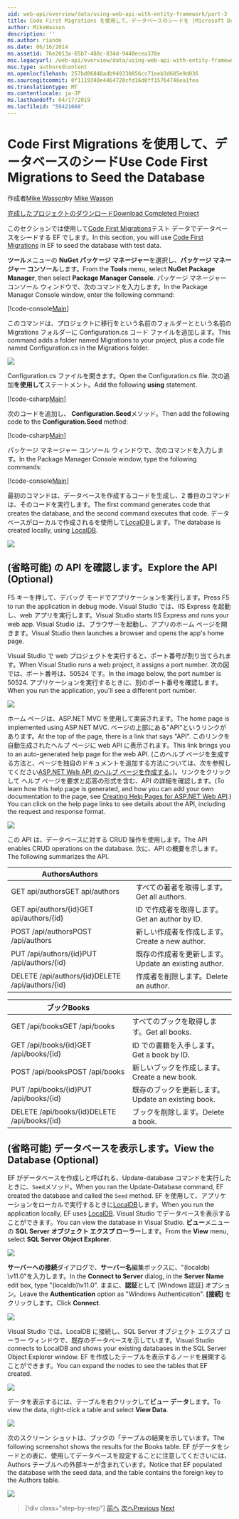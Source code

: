 ```yaml
---
uid: web-api/overview/data/using-web-api-with-entity-framework/part-3
title: Code First Migrations を使用して、データベースのシードを |Microsoft Docs
author: MikeWasson
description: ''
ms.author: riande
ms.date: 06/16/2014
ms.assetid: 76e2013a-65b7-488c-834d-9448ecea378e
msc.legacyurl: /web-api/overview/data/using-web-api-with-entity-framework/part-3
msc.type: authoredcontent
ms.openlocfilehash: 257bd06848adb949330856cc71eeb3d685e9d036
ms.sourcegitcommit: 0f1119340e4464720cfd16d0ff15764746ea1fea
ms.translationtype: MT
ms.contentlocale: ja-JP
ms.lasthandoff: 04/17/2019
ms.locfileid: "59421668"
---
```

# <a name="use-code-first-migrations-to-seed-the-database"></a><span data-ttu-id="06313-102">Code First Migrations を使用して、データベースのシード</span><span class="sxs-lookup"><span data-stu-id="06313-102">Use Code First Migrations to Seed the Database</span></span>

<span data-ttu-id="06313-103">作成者[Mike Wasson](https://github.com/MikeWasson)</span><span class="sxs-lookup"><span data-stu-id="06313-103">by [Mike Wasson](https://github.com/MikeWasson)</span></span>

[<span data-ttu-id="06313-104">完成したプロジェクトのダウンロード</span><span class="sxs-lookup"><span data-stu-id="06313-104">Download Completed Project</span></span>](https://github.com/MikeWasson/BookService)

<span data-ttu-id="06313-105">このセクションでは使用して[Code First Migrations](https://msdn.microsoft.com/data/jj591621)テスト データでデータベースをシードする EF でします。</span><span class="sxs-lookup"><span data-stu-id="06313-105">In this section, you will use [Code First Migrations](https://msdn.microsoft.com/data/jj591621) in EF to seed the database with test data.</span></span>

<span data-ttu-id="06313-106">**ツール**メニューの  **NuGet パッケージ マネージャー**を選択し、**パッケージ マネージャー コンソール**します。</span><span class="sxs-lookup"><span data-stu-id="06313-106">From the **Tools** menu, select **NuGet Package Manager**, then select **Package Manager Console**.</span></span> <span data-ttu-id="06313-107">パッケージ マネージャー コンソール ウィンドウで、次のコマンドを入力します。</span><span class="sxs-lookup"><span data-stu-id="06313-107">In the Package Manager Console window, enter the following command:</span></span>

[!code-console[Main](part-3/samples/sample1.cmd)]

<span data-ttu-id="06313-108">このコマンドは、プロジェクトに移行をという名前のフォルダーとという名前の Migrations フォルダーに Configuration.cs コード ファイルを追加します。</span><span class="sxs-lookup"><span data-stu-id="06313-108">This command adds a folder named Migrations to your project, plus a code file named Configuration.cs in the Migrations folder.</span></span>

![](part-3/_static/image1.png)

<span data-ttu-id="06313-109">Configuration.cs ファイルを開きます。</span><span class="sxs-lookup"><span data-stu-id="06313-109">Open the Configuration.cs file.</span></span> <span data-ttu-id="06313-110">次の追加**を使用して**ステートメント。</span><span class="sxs-lookup"><span data-stu-id="06313-110">Add the following **using** statement.</span></span>

[!code-csharp[Main](part-3/samples/sample2.cs)]

<span data-ttu-id="06313-111">次のコードを追加し、 **Configuration.Seed**メソッド。</span><span class="sxs-lookup"><span data-stu-id="06313-111">Then add the following code to the **Configuration.Seed** method:</span></span>

[!code-csharp[Main](part-3/samples/sample3.cs)]

<span data-ttu-id="06313-112">パッケージ マネージャー コンソール ウィンドウで、次のコマンドを入力します。</span><span class="sxs-lookup"><span data-stu-id="06313-112">In the Package Manager Console window, type the following commands:</span></span>

[!code-console[Main](part-3/samples/sample4.cmd)]

<span data-ttu-id="06313-113">最初のコマンドは、データベースを作成するコードを生成し、2 番目のコマンドは、そのコードを実行します。</span><span class="sxs-lookup"><span data-stu-id="06313-113">The first command generates code that creates the database, and the second command executes that code.</span></span> <span data-ttu-id="06313-114">データベースがローカルで作成されるを使用して[LocalDB](https://msdn.microsoft.com/library/hh510202.aspx)します。</span><span class="sxs-lookup"><span data-stu-id="06313-114">The database is created locally, using [LocalDB](https://msdn.microsoft.com/library/hh510202.aspx).</span></span>

![](part-3/_static/image2.png)

## <a name="explore-the-api-optional"></a><span data-ttu-id="06313-115">(省略可能) の API を確認します。</span><span class="sxs-lookup"><span data-stu-id="06313-115">Explore the API (Optional)</span></span>

<span data-ttu-id="06313-116">F5 キーを押して、デバッグ モードでアプリケーションを実行します。</span><span class="sxs-lookup"><span data-stu-id="06313-116">Press F5 to run the application in debug mode.</span></span> <span data-ttu-id="06313-117">Visual Studio では、IIS Express を起動し、web アプリを実行します。</span><span class="sxs-lookup"><span data-stu-id="06313-117">Visual Studio starts IIS Express and runs your web app.</span></span> <span data-ttu-id="06313-118">Visual Studio は、ブラウザーを起動し、アプリのホーム ページを開きます。</span><span class="sxs-lookup"><span data-stu-id="06313-118">Visual Studio then launches a browser and opens the app's home page.</span></span>

<span data-ttu-id="06313-119">Visual Studio で web プロジェクトを実行すると、ポート番号が割り当てられます。</span><span class="sxs-lookup"><span data-stu-id="06313-119">When Visual Studio runs a web project, it assigns a port number.</span></span> <span data-ttu-id="06313-120">次の図では、ポート番号は、50524 です。</span><span class="sxs-lookup"><span data-stu-id="06313-120">In the image below, the port number is 50524.</span></span> <span data-ttu-id="06313-121">アプリケーションを実行するときに、別のポート番号を確認します。</span><span class="sxs-lookup"><span data-stu-id="06313-121">When you run the application, you'll see a different port number.</span></span>

![](part-3/_static/image3.png)

<span data-ttu-id="06313-122">ホーム ページは、ASP.NET MVC を使用して実装されます。</span><span class="sxs-lookup"><span data-stu-id="06313-122">The home page is implemented using ASP.NET MVC.</span></span> <span data-ttu-id="06313-123">ページの上部にある"API"というリンクがあります。</span><span class="sxs-lookup"><span data-stu-id="06313-123">At the top of the page, there is a link that says "API".</span></span> <span data-ttu-id="06313-124">このリンクを自動生成されたヘルプ ページに web API に表示されます。</span><span class="sxs-lookup"><span data-stu-id="06313-124">This link brings you to an auto-generated help page for the web API.</span></span> <span data-ttu-id="06313-125">(このヘルプ ページを生成する方法と、ページを独自のドキュメントを追加する方法については、次を参照してください[ASP.NET Web API のヘルプ ページを作成する](../../getting-started-with-aspnet-web-api/creating-api-help-pages.md)。)。リンクをクリックして ヘルプ ページを要求と応答の形式を含む、API の詳細を確認します。</span><span class="sxs-lookup"><span data-stu-id="06313-125">(To learn how this help page is generated, and how you can add your own documentation to the page, see [Creating Help Pages for ASP.NET Web API](../../getting-started-with-aspnet-web-api/creating-api-help-pages.md).) You can click on the help page links to see details about the API, including the request and response format.</span></span>

![](part-3/_static/image4.png)

<span data-ttu-id="06313-126">この API は、データベースに対する CRUD 操作を使用します。</span><span class="sxs-lookup"><span data-stu-id="06313-126">The API enables CRUD operations on the database.</span></span> <span data-ttu-id="06313-127">次に、API の概要を示します。</span><span class="sxs-lookup"><span data-stu-id="06313-127">The following summarizes the API.</span></span>

| <span data-ttu-id="06313-128">Authors</span><span class="sxs-lookup"><span data-stu-id="06313-128">Authors</span></span> |  |
| --- | -- |
| <span data-ttu-id="06313-129">GET api/authors</span><span class="sxs-lookup"><span data-stu-id="06313-129">GET api/authors</span></span> | <span data-ttu-id="06313-130">すべての著者を取得します。</span><span class="sxs-lookup"><span data-stu-id="06313-130">Get all authors.</span></span> |
| <span data-ttu-id="06313-131">GET api/authors/{id}</span><span class="sxs-lookup"><span data-stu-id="06313-131">GET api/authors/{id}</span></span> | <span data-ttu-id="06313-132">ID で作成者を取得します。</span><span class="sxs-lookup"><span data-stu-id="06313-132">Get an author by ID.</span></span> |
| <span data-ttu-id="06313-133">POST /api/authors</span><span class="sxs-lookup"><span data-stu-id="06313-133">POST /api/authors</span></span> | <span data-ttu-id="06313-134">新しい作成者を作成します。</span><span class="sxs-lookup"><span data-stu-id="06313-134">Create a new author.</span></span> |
| <span data-ttu-id="06313-135">PUT /api/authors/{id}</span><span class="sxs-lookup"><span data-stu-id="06313-135">PUT /api/authors/{id}</span></span> | <span data-ttu-id="06313-136">既存の作成者を更新します。</span><span class="sxs-lookup"><span data-stu-id="06313-136">Update an existing author.</span></span> |
| <span data-ttu-id="06313-137">DELETE /api/authors/{id}</span><span class="sxs-lookup"><span data-stu-id="06313-137">DELETE /api/authors/{id}</span></span> | <span data-ttu-id="06313-138">作成者を削除します。</span><span class="sxs-lookup"><span data-stu-id="06313-138">Delete an author.</span></span> |

| <span data-ttu-id="06313-139">ブック</span><span class="sxs-lookup"><span data-stu-id="06313-139">Books</span></span> |  |
| --- | -- |
| <span data-ttu-id="06313-140">GET /api/books</span><span class="sxs-lookup"><span data-stu-id="06313-140">GET /api/books</span></span> | <span data-ttu-id="06313-141">すべてのブックを取得します。</span><span class="sxs-lookup"><span data-stu-id="06313-141">Get all books.</span></span> |
| <span data-ttu-id="06313-142">GET /api/books/{id}</span><span class="sxs-lookup"><span data-stu-id="06313-142">GET /api/books/{id}</span></span> | <span data-ttu-id="06313-143">ID での書籍を入手します。</span><span class="sxs-lookup"><span data-stu-id="06313-143">Get a book by ID.</span></span> |
| <span data-ttu-id="06313-144">POST /api/books</span><span class="sxs-lookup"><span data-stu-id="06313-144">POST /api/books</span></span> | <span data-ttu-id="06313-145">新しいブックを作成します。</span><span class="sxs-lookup"><span data-stu-id="06313-145">Create a new book.</span></span> |
| <span data-ttu-id="06313-146">PUT /api/books/{id}</span><span class="sxs-lookup"><span data-stu-id="06313-146">PUT /api/books/{id}</span></span> | <span data-ttu-id="06313-147">既存のブックを更新します。</span><span class="sxs-lookup"><span data-stu-id="06313-147">Update an existing book.</span></span> |
| <span data-ttu-id="06313-148">DELETE /api/books/{id}</span><span class="sxs-lookup"><span data-stu-id="06313-148">DELETE /api/books/{id}</span></span> | <span data-ttu-id="06313-149">ブックを削除します。</span><span class="sxs-lookup"><span data-stu-id="06313-149">Delete a book.</span></span> |

## <a name="view-the-database-optional"></a><span data-ttu-id="06313-150">(省略可能) データベースを表示します。</span><span class="sxs-lookup"><span data-stu-id="06313-150">View the Database (Optional)</span></span>

<span data-ttu-id="06313-151">EF がデータベースを作成しと呼ばれる、Update-database コマンドを実行したときに、`Seed`メソッド。</span><span class="sxs-lookup"><span data-stu-id="06313-151">When you ran the Update-Database command, EF created the database and called the `Seed` method.</span></span> <span data-ttu-id="06313-152">EF を使用して、アプリケーションをローカルで実行するときに[LocalDB](https://blogs.msdn.com/b/sqlexpress/archive/2011/07/12/introducing-localdb-a-better-sql-express.aspx)します。</span><span class="sxs-lookup"><span data-stu-id="06313-152">When you run the application locally, EF uses [LocalDB](https://blogs.msdn.com/b/sqlexpress/archive/2011/07/12/introducing-localdb-a-better-sql-express.aspx).</span></span> <span data-ttu-id="06313-153">Visual Studio でデータベースを表示することができます。</span><span class="sxs-lookup"><span data-stu-id="06313-153">You can view the database in Visual Studio.</span></span> <span data-ttu-id="06313-154">**ビュー**メニューの  **SQL Server オブジェクト エクスプ ローラー**します。</span><span class="sxs-lookup"><span data-stu-id="06313-154">From the **View** menu, select **SQL Server Object Explorer**.</span></span>

![](part-3/_static/image5.png)

<span data-ttu-id="06313-155">**サーバーへの接続**ダイアログで、**サーバー名**編集ボックスに、"(localdb) \v11.0"を入力します。</span><span class="sxs-lookup"><span data-stu-id="06313-155">In the **Connect to Server** dialog, in the **Server Name** edit box, type "(localdb)\v11.0".</span></span> <span data-ttu-id="06313-156">ままに、**認証**として [Windows 認証] オプション。</span><span class="sxs-lookup"><span data-stu-id="06313-156">Leave the **Authentication** option as "Windows Authentication".</span></span> <span data-ttu-id="06313-157">**[接続]** をクリックします。</span><span class="sxs-lookup"><span data-stu-id="06313-157">Click **Connect**.</span></span>

![](part-3/_static/image6.png)

<span data-ttu-id="06313-158">Visual Studio では、LocalDB に接続し、SQL Server オブジェクト エクスプ ローラー ウィンドウで、既存のデータベースを示しています。</span><span class="sxs-lookup"><span data-stu-id="06313-158">Visual Studio connects to LocalDB and shows your existing databases in the SQL Server Object Explorer window.</span></span> <span data-ttu-id="06313-159">EF を作成したテーブルを表示するノードを展開することができます。</span><span class="sxs-lookup"><span data-stu-id="06313-159">You can expand the nodes to see the tables that EF created.</span></span>

![](part-3/_static/image7.png)

<span data-ttu-id="06313-160">データを表示するには、テーブルを右クリックして**ビュー データ**します。</span><span class="sxs-lookup"><span data-stu-id="06313-160">To view the data, right-click a table and select **View Data**.</span></span>

![](part-3/_static/image8.png)

<span data-ttu-id="06313-161">次のスクリーン ショットは、ブックの「テーブルの結果を示しています。</span><span class="sxs-lookup"><span data-stu-id="06313-161">The following screenshot shows the results for the Books table.</span></span> <span data-ttu-id="06313-162">EF がデータをシードとの表に、使用してデータベースを設定することに注意してくださいには、Authors テーブルへの外部キーが含まれています。</span><span class="sxs-lookup"><span data-stu-id="06313-162">Notice that EF populated the database with the seed data, and the table contains the foreign key to the Authors table.</span></span>

![](part-3/_static/image9.png)

> [!div class="step-by-step"]
> <span data-ttu-id="06313-163">[前へ](part-2.md)
> [次へ](part-4.md)</span><span class="sxs-lookup"><span data-stu-id="06313-163">[Previous](part-2.md)
[Next](part-4.md)</span></span>
